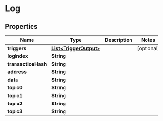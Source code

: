 # Log

## Properties

| Name                | Type                                         | Description | Notes       |
| ------------------- | -------------------------------------------- | ----------- | ----------- |
| **triggers**        | [**List\<TriggerOutput>**](triggeroutput.md) |             | \[optional] |
| **logIndex**        | **String**                                   |             |             |
| **transactionHash** | **String**                                   |             |             |
| **address**         | **String**                                   |             |             |
| **data**            | **String**                                   |             |             |
| **topic0**          | **String**                                   |             |             |
| **topic1**          | **String**                                   |             |             |
| **topic2**          | **String**                                   |             |             |
| **topic3**          | **String**                                   |             |             |
